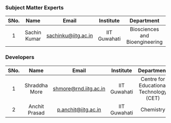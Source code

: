 ### Subject Matter Experts
| SNo. | Name | Email | Institute | Department |
| :---: | :---: | :---: | :---: | :---: |
| 1 | Sachin Kumar | sachinku@iitg.ac.in | IIT Guwahati | Biosciences and Bioengineering |

### Developers
| SNo. | Name | Email | Institute | Department |
| :---: | :---: | :---: | :---: | :---: |
| 1 | Shraddha More | shmore@rnd.iitg.ac.in | IIT Guwahati | Centre for Educational Technology (CET) |
| 2 | Anchit Prasad | p.anchit@iitg.ac.in | IIT Guwahati | Chemistry |